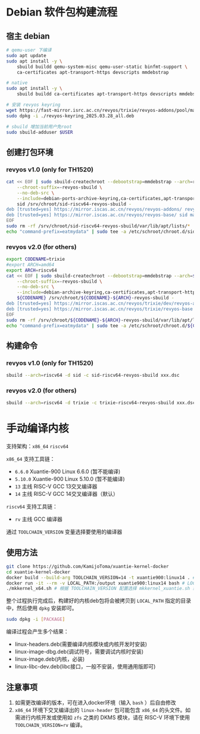 # Debian 软件包构建流程

## 宿主 debian

```bash
# qemu-user 下编译
sudo apt update
sudo apt install -y \
	sbuild buildd qemu-system-misc qemu-user-static binfmt-support \
	ca-certificates apt-transport-https devscripts mmdebstrap

# native
sudo apt install -y \
	sbuild buildd ca-certificates apt-transport-https devscripts mmdebstrap

# 安装 revyos keyring
wget https://fast-mirror.isrc.ac.cn/revyos/trixie/revyos-addons/pool/main/r/revyos-keyring/revyos-keyring_2025.03.28_all.deb
sudo dpkg -i ./revyos-keyring_2025.03.28_all.deb

# sbuild 增加当前用户免root
sudo sbuild-adduser $USER
```

## 创建打包环境

### revyos v1.0 (only for TH1520)

```bash
cat << EOF | sudo sbuild-createchroot --debootstrap=mmdebstrap --arch=riscv64 \
	--chroot-suffix=-revyos-sbuild \
	--no-deb-src \
	--include=debian-ports-archive-keyring,ca-certificates,apt-transport-https,eatmydata,revyos-keyring \
	sid /srv/chroot/sid-riscv64-revyos-sbuild - 
deb [trusted=yes] https://mirror.iscas.ac.cn/revyos/revyos-addons/ revyos-addons main
deb [trusted=yes] https://mirror.iscas.ac.cn/revyos/revyos-base/ sid main contrib non-free non-free-firmware
EOF
sudo rm -rf /srv/chroot/sid-riscv64-revyos-sbuild/var/lib/apt/lists/*
echo "command-prefix=eatmydata" | sudo tee -a /etc/schroot/chroot.d/sid-riscv64-revyos-sbuild-*
```

### revyos v2.0 (for others)

```bash
export CODENAME=trixie
#export ARCH=amd64
export ARCH=riscv64
cat << EOF | sudo sbuild-createchroot --debootstrap=mmdebstrap --arch=${ARCH} \
	--chroot-suffix=-revyos-sbuild \
	--no-deb-src \
	--include=debian-archive-keyring,ca-certificates,apt-transport-https,eatmydata \
	${CODENAME} /srv/chroot/${CODENAME}-${ARCH}-revyos-sbuild - 
deb [trusted=yes] https://mirror.iscas.ac.cn/revyos/trixie/dev/revyos-addons ${CODENAME} main
deb [trusted=yes] https://mirror.iscas.ac.cn/revyos/trixie/revyos-base ${CODENAME} main contrib non-free non-free-firmware
EOF
sudo rm -rf /srv/chroot/${CODENAME}-${ARCH}-revyos-sbuild/var/lib/apt/lists/*
echo "command-prefix=eatmydata" | sudo tee -a /etc/schroot/chroot.d/${CODENAME}-${ARCH}-revyos-sbuild-*
```

## 构建命令

### revyos v1.0 (only for TH1520)

```bash
sbuild --arch=riscv64 -d sid -c sid-riscv64-revyos-sbuild xxx.dsc
```

### revyos v2.0 (for others)

```bash
sbuild --arch=riscv64 -d trixie -c trixie-riscv64-revyos-sbuild xxx.dsc
```

# 手动编译内核

支持架构：`x86_64` `riscv64`

`x86_64` 支持工具链：
* `6.6.0` Xuantie-900 Linux 6.6.0 (暂不能编译)
* `5.10.0` Xuantie-900 Linux 5.10.0 (暂不能编译)
* `13` 主线 RISC-V GCC 13交叉编译器
* `14` 主线 RISC-V GCC 14交叉编译器（默认）

`riscv64` 支持工具链：
* `rv` 主线 GCC 编译器

通过 `TOOLCHAIN_VERSION` 变量选择要使用的编译器

## 使用方法

```bash
git clone https://github.com/KamijoToma/xuantie-kernel-docker
cd xuantie-kernel-docker
docker build --build-arg TOOLCHAIN_VERSION=14 -t xuantie900:linux14 . # 根据支持架构确定 TOOLCHAIN_VERSION 参数
docker run -it --rm -v LOCAL_PATH:/output xuantie900:linux14 bash # LOCAL_PATH 为编译好的内核存放目录
./mkkernel_x64.sh # 根据 TOOLCHAIN_VERSION 配置选择 mkkernel_xuantie.sh 或 mkkernel_riscv64.sh
```

整个过程执行完成后，构建好的内核deb包将会被拷贝到 `LOCAL_PATH` 指定的目录中，然后使用 `dpkg` 安装即可。

```bash
sudo dpkg -i [PACKAGE]
```

编译过程会产生多个结果：
* linux-headers.deb(需要编译内核模块或内核开发时安装)
* linux-image-dbg.deb(调试符号，需要调试内核时安装)
* linux-image.deb(内核，必装)
* linux-libc-dev.deb(libc接口，一般不安装，使用通用版即可)

## 注意事项

1. 如需更改编译的版本，可在进入docker环境（输入 `bash` ）后自由修改
2. `x86_64` 环境下交叉编译出的 `linux-header` 包可能包含 `x86_64` 的头文件。如需进行内核开发或使用如 `zfs` 之类的 DKMS 模块，请在 RISC-V 环境下使用 `TOOLCHAIN_VERSION=rv` 编译。